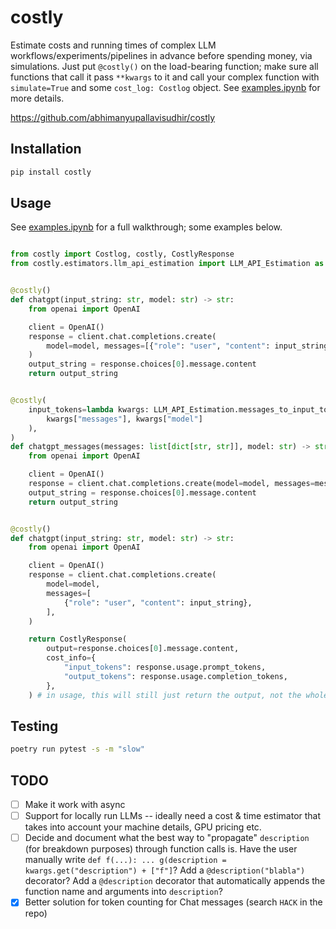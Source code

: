 # costly
Estimate costs and running times of complex LLM workflows/experiments/pipelines in advance before spending money, via simulations. Just put `@costly()` on the load-bearing function; make sure all functions that call it pass `**kwargs` to it and call your complex function with `simulate=True` and some `cost_log: Costlog` object. See [examples.ipynb](examples.ipynb) for more details.

https://github.com/abhimanyupallavisudhir/costly

## Installation

```bash
pip install costly
```

## Usage

See [examples.ipynb](examples.ipynb) for a full walkthrough; some examples below.

```python

from costly import Costlog, costly, CostlyResponse
from costly.estimators.llm_api_estimation import LLM_API_Estimation as estimator


@costly()
def chatgpt(input_string: str, model: str) -> str:
    from openai import OpenAI

    client = OpenAI()
    response = client.chat.completions.create(
        model=model, messages=[{"role": "user", "content": input_string}]
    )
    output_string = response.choices[0].message.content
    return output_string


@costly(
    input_tokens=lambda kwargs: LLM_API_Estimation.messages_to_input_tokens(
        kwargs["messages"], kwargs["model"]
    ),
)
def chatgpt_messages(messages: list[dict[str, str]], model: str) -> str:
    from openai import OpenAI

    client = OpenAI()
    response = client.chat.completions.create(model=model, messages=messages)
    output_string = response.choices[0].message.content
    return output_string


@costly()
def chatgpt(input_string: str, model: str) -> str:
    from openai import OpenAI

    client = OpenAI()
    response = client.chat.completions.create(
        model=model,
        messages=[
            {"role": "user", "content": input_string},
        ],
    )

    return CostlyResponse(
        output=response.choices[0].message.content,
        cost_info={
            "input_tokens": response.usage.prompt_tokens,
            "output_tokens": response.usage.completion_tokens,
        },
    ) # in usage, this will still just return the output, not the whole CostlyResponse object

```

## Testing

```bash
poetry run pytest -s -m "slow"
```

## TODO

- [ ] Make it work with async
- [ ] Support for locally run LLMs -- ideally need a cost & time estimator that takes into account your machine details, GPU pricing etc.
- [ ] Decide and document what the best way to "propagate" `description` (for breakdown purposes) through function calls is. Have the user manually write `def f(...): ... g(description = kwargs.get("description") + ["f"]`? Add a `@description("blabla")` decorator? Add a `@description` decorator that automatically appends the function name and arguments into `description`?
- [x] Better solution for token counting for Chat messages (search `HACK` in the repo)
